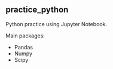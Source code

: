 ## **practice_python**

Python practice using Jupyter Notebook. 

Main packages:
* Pandas
* Numpy
* Scipy


